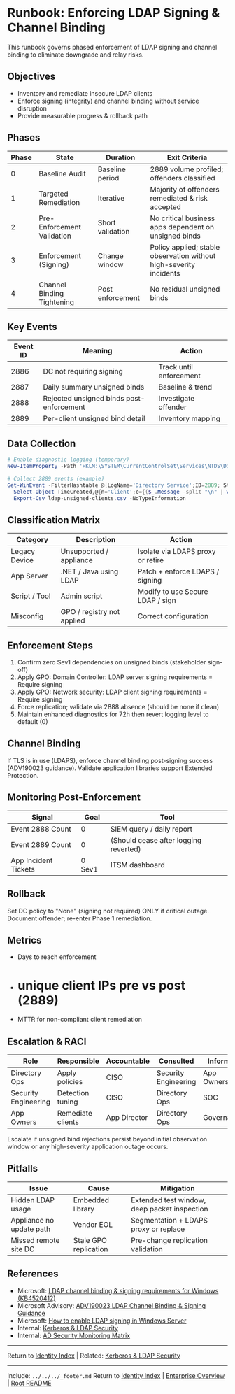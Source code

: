 ﻿---
Last Reviewed: 2025-09-04
Tags: runbook, ldap, signing, channel-binding, hardening
---
# Runbook: Enforcing LDAP Signing & Channel Binding

This runbook governs phased enforcement of LDAP signing and channel binding to eliminate downgrade and relay risks.

## Objectives
- Inventory and remediate insecure LDAP clients
- Enforce signing (integrity) and channel binding without service disruption
- Provide measurable progress & rollback path

## Phases
| Phase | State | Duration | Exit Criteria |
|-------|-------|----------|---------------|
| 0 | Baseline Audit | Baseline period | 2889 volume profiled; offenders classified |
| 1 | Targeted Remediation | Iterative | Majority of offenders remediated & risk accepted |
| 2 | Pre-Enforcement Validation | Short validation | No critical business apps dependent on unsigned binds |
| 3 | Enforcement (Signing) | Change window | Policy applied; stable observation without high-severity incidents |
| 4 | Channel Binding Tightening | Post enforcement | No residual unsigned binds |

## Key Events
| Event ID | Meaning | Action |
|----------|---------|--------|
| 2886 | DC not requiring signing | Track until enforcement |
| 2887 | Daily summary unsigned binds | Baseline & trend |
| 2888 | Rejected unsigned binds post-enforcement | Investigate offender |
| 2889 | Per-client unsigned bind detail | Inventory mapping |

## Data Collection
```powershell
# Enable diagnostic logging (temporary)
New-ItemProperty -Path 'HKLM:\SYSTEM\CurrentControlSet\Services\NTDS\Diagnostics' -Name '16 LDAP Interface Events' -Value 2 -PropertyType DWORD -Force

# Collect 2889 events (example)
Get-WinEvent -FilterHashtable @{LogName='Directory Service';ID=2889; StartTime=(Get-Date).AddDays(-7)} |
  Select-Object TimeCreated,@{n='Client';e={($_.Message -split "\n" | Where-Object {$_ -match 'Client IP address'}) -replace '.*Client IP address:','' }},Message |
  Export-Csv ldap-unsigned-clients.csv -NoTypeInformation
```

## Classification Matrix
| Category | Description | Action |
|----------|-------------|--------|
| Legacy Device | Unsupported / appliance | Isolate via LDAPS proxy or retire |
| App Server | .NET / Java using LDAP | Patch + enforce LDAPS / signing |
| Script / Tool | Admin script | Modify to use Secure LDAP / sign |
| Misconfig | GPO / registry not applied | Correct configuration |

## Enforcement Steps
1. Confirm zero Sev1 dependencies on unsigned binds (stakeholder sign-off)
2. Apply GPO: Domain Controller: LDAP server signing requirements = Require signing
3. Apply GPO: Network security: LDAP client signing requirements = Require signing
4. Force replication; validate via 2888 absence (should be none if clean)
5. Maintain enhanced diagnostics for 72h then revert logging level to default (0)

## Channel Binding
If TLS is in use (LDAPS), enforce channel binding post-signing success (ADV190023 guidance). Validate application libraries support Extended Protection.

## Monitoring Post-Enforcement
| Signal | Goal | Tool |
|--------|------|------|
| Event 2888 Count | 0 | SIEM query / daily report |
| Event 2889 Count | 0 | (Should cease after logging reverted) |
| App Incident Tickets | 0 Sev1 | ITSM dashboard |

## Rollback
Set DC policy to "None" (signing not required) ONLY if critical outage. Document offender; re-enter Phase 1 remediation.

## Metrics
- Days to reach enforcement
- # unique client IPs pre vs post (2889)
- MTTR for non-compliant client remediation

## Escalation & RACI
| Role | Responsible | Accountable | Consulted | Informed |
|------|-------------|------------|-----------|----------|
| Directory Ops | Apply policies | CISO | Security Engineering | App Owners |
| Security Engineering | Detection tuning | CISO | Directory Ops | SOC |
| App Owners | Remediate clients | App Director | Directory Ops | Governance |

Escalate if unsigned bind rejections persist beyond initial observation window or any high-severity application outage occurs.

## Pitfalls
| Issue | Cause | Mitigation |
|-------|-------|-----------|
| Hidden LDAP usage | Embedded library | Extended test window, deep packet inspection |
| Appliance no update path | Vendor EOL | Segmentation + LDAPS proxy or replace |
| Missed remote site DC | Stale GPO replication | Pre-change replication validation |

## References
- Microsoft: [LDAP channel binding & signing requirements for Windows (KB4520412)](https://support.microsoft.com/topic/2020-2023-and-2024-ldap-channel-binding-and-ldap-signing-requirements-for-windows-kb4520412-ef185fb8-00f7-167d-744c-f299a66fc00a)
- Microsoft Advisory: [ADV190023 LDAP Channel Binding & Signing Guidance](https://portal.msrc.microsoft.com/security-guidance/advisory/ADV190023)
- Microsoft: [How to enable LDAP signing in Windows Server](https://learn.microsoft.com/en-us/troubleshoot/windows-server/active-directory/enable-ldap-signing-in-windows-server)
- Internal: [Kerberos & LDAP Security](../hardening/kerberos-ldap-security.md)
 - Internal: [AD Security Monitoring Matrix](../monitoring/active-directory-security-monitoring-matrix.md)

---
Return to [Identity Index](../_index.md) | Related: [Kerberos & LDAP Security](../hardening/kerberos-ldap-security.md)

---
Include: `../../../_footer.md`
Return to [Identity Index](../_index.md) | [Enterprise Overview](../_index.md) | [Root README](../../README.md)
